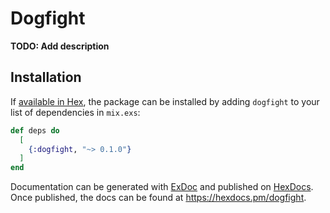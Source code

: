 # Dogfight

**TODO: Add description**

## Installation

If [available in Hex](https://hex.pm/docs/publish), the package can be installed
by adding `dogfight` to your list of dependencies in `mix.exs`:

```elixir
def deps do
  [
    {:dogfight, "~> 0.1.0"}
  ]
end
```

Documentation can be generated with [ExDoc](https://github.com/elixir-lang/ex_doc)
and published on [HexDocs](https://hexdocs.pm). Once published, the docs can
be found at <https://hexdocs.pm/dogfight>.

